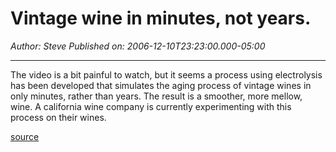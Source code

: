 # Vintage wine in minutes, not years.

*Author: Steve*
*Published on: 2006-12-10T23:23:00.000-05:00*

---

  
The video is a bit painful to watch, but it seems a process using electrolysis has been developed that simulates the aging process of vintage wines in only minutes, rather than years. The result is a smoother, more mellow, wine. A california wine company is currently experimenting with this process on their wines.  
  
[source](http://www.defensetech.org/archives/003052.html)